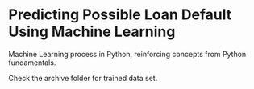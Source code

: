 # Predicting Possible Loan Default Using Machine Learning

Machine Learning process in Python, reinforcing concepts from Python fundamentals. 

Check the archive folder for trained data set.
